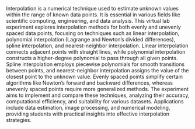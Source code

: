 Interpolation is a numerical technique used to estimate unknown values within the range of known data points. It is essential in various fields like scientific computing, engineering, and data analysis. This virtual lab experiment explores interpolation methods for both evenly and unevenly spaced data points, focusing on techniques such as linear interpolation, polynomial interpolation (Lagrange and Newton’s divided differences), spline interpolation, and nearest-neighbor interpolation. Linear interpolation connects adjacent points with straight lines, while polynomial interpolation constructs a higher-degree polynomial to pass through all given points. Spline interpolation employs piecewise polynomials for smooth transitions between points, and nearest-neighbor interpolation assigns the value of the closest point to the unknown value. Evenly spaced points simplify certain algorithms like Newton’s forward and backward differences, whereas unevenly spaced points require more generalized methods. The experiment aims to implement and compare these techniques, analyzing their accuracy, computational efficiency, and suitability for various datasets. Applications include data estimation, image processing, and numerical modeling, providing students with practical insights into effective interpolation strategies.